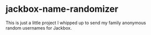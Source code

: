 # jackbox-name-randomizer
This is just a little project I whipped up to send my family anonymous random usernames for Jackbox.

